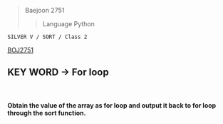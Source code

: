 >Baejoon 2751
>>Language Python

```SILVER V / SORT / Class 2```

[BOJ2751](https://www.acmicpc.net/problem/2751)<br>
<h2>KEY WORD -> For loop</h2><br>
<h4>Obtain the value of the array as for loop and output it back to for loop through the sort function.</h4>
